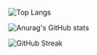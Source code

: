 ![Top Langs](https://github-readme-stats.vercel.app/api/top-langs/?username=zzyh1145)


![Anurag's GitHub stats](https://github-readme-stats.vercel.app/api?username=zzyh1145) 


![GitHub Streak](https://streak-stats.demolab.com/?user=DenverCoder1)
